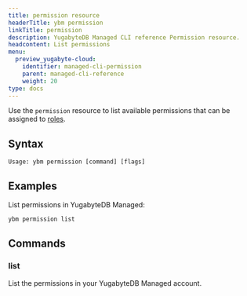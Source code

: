 ```yaml
---
title: permission resource
headerTitle: ybm permission
linkTitle: permission
description: YugabyteDB Managed CLI reference Permission resource.
headcontent: List permissions
menu:
  preview_yugabyte-cloud:
    identifier: managed-cli-permission
    parent: managed-cli-reference
    weight: 20
type: docs
---
```


Use the `permission` resource to list available permissions that can be assigned to [roles](../../../../cloud-admin/managed-roles/).

## Syntax

```text
Usage: ybm permission [command] [flags]
```

## Examples

List permissions in YugabyteDB Managed:

```sh
ybm permission list
```

## Commands

### list

List the permissions in your YugabyteDB Managed account.
